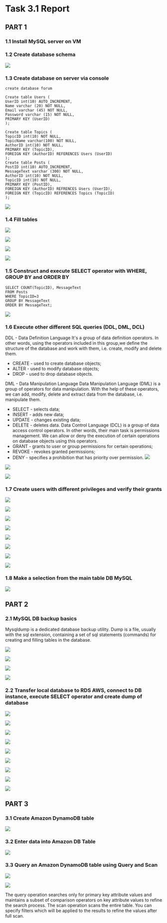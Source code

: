 # Task 3.1 Report
## PART 1
### 1.1 Install MySQL server on VM
### 1.2 Create database schema
![](Screenshots/Screen1.png)
### 1.3 Create database on server via console
`create database forum`

```
Create table Users (
UserID int(10) AUTO_INCREMENT,
Name varchar (20) NOT NULL,
Email varchar (45) NOT NULL,
Password varchar (15) NOT NULL,
PRIMARY KEY (UserID)
);

Create table Topics (
TopicID int(10) NOT NULL,
TopicName varchar(100) NOT NULL,
AuthorID int(10) NOT NULL,
PRIMARY KEY (TopicID),
FOREIGN KEY (AuthorID) REFERENCES Users (UserID)
);
Create table Posts (
PostID int(10) AUTO_INCREMENT,
MessageText varchar (300) NOT NULL,
AuthorID int(10) NOT NULL,
TopicID int(10) NOT NULL,
PRIMARY KEY (PostID),
FOREIGN KEY (AuthorID) REFRENCES Users (UserID),
FOREIGN KEY (TopicID) REFERENCES Topics (TopicID)
);
```
![](Screenshots/Screen2.png)
### 1.4 Fill tables
![](Screenshots/Screen3.png)

![](Screenshots/Screen4.png)

![](Screenshots/Screen5.png)

![](Screenshots/Screen6.png)
### 1.5 Construct and execute SELECT operator with WHERE, GROUP BY and ORDER BY
```
SELECT COUNT(TopicID), MessageText 
FROM Posts
WHERE TopicID=3
GROUP BY MessageText
ORDER BY MessageText;
```

![](Screenshots/Screen7.png)
### 1.6 Execute other different SQL queries (DDL, DML, DCL)
DDL - Data Definition Language
It's a group of data definition operators. In other words, using the operators included in this group,we define the structure of the database and work with them, i.e. create, modify and delete them.
* CREATE - used to create database objects;
* ALTER - used to modify database objects;
* DROP - used to drop database objects.

DML - Data Manipulation Language
Data Manipulation Language (DML) is a group of operators for data manipulation. With the help of these operators, we can add, modify, delete and extract data from the database, i.e. manipulate them.
* SELECT - selects data;
* INSERT - adds new data;
* UPDATE - changes existing data;
* DELETE - deletes data.
Data Control Language (DCL) is a group of data access control operators. In other words, their main task is permissions management. We can allow or deny the execution of certain operations on database objects using this operators.
* GRANT - grants to user or group permissions for certain operations;
* REVOKE - revokes granted permissions;
* DENY - specifies a prohibition that has priority over permission.
![](Screenshots/Screen8.png)

![](Screenshots/Screen9.png)

![](Screenshots/Screen10.png)
### 1.7 Create users with different privileges and verify their grants
![](Screenshots/Screen13.png) 

![](Screenshots/Screen14.png)

![](Screenshots/Screen15.png)

![](Screenshots/Screen16.png)

![](Screenshots/Screen17.png)

![](Screenshots/Screen18.png)

![](Screenshots/Screen19.png)

![](Screenshots/Screen20.png)
### 1.8 Make a selection from the main table DB MySQL
![](Screenshots/Screen21.png) 
## PART 2
### 2.1 MySQL DB backup basics
Mysqldump is a dedicated database backup utility. Dump is a file, usually with the sql extension, containing a set of sql statements (commands) for creating and filling tables in the database. 

![](Screenshots/Screen22.png)

![](Screenshots/Screen23.png)

![](Screenshots/Screen24.png)

![](Screenshots/Screen25.png)
### 2.2 Transfer local database to RDS AWS, connect to DB instance, execute SELECT operator and create dump of database
![](Screenshots/Screen37.png)

![](Screenshots/Screen38.png)

![](Screenshots/Screen26.png)

![](Screenshots/Screen27.png)

![](Screenshots/Screen28.png)

![](Screenshots/Screen29.png)

![](Screenshots/Screen30.png)

![](Screenshots/Screen31.png)

![](Screenshots/Screen32.png)
### 
## PART 3
### 3.1 Create Amazon DynamoDB table
![](Screenshots/Screen33.png)
### 3.2 Enter data into Amazon DB Table
![](Screenshots/Screen34.png)
### 3.3 Query an Amazon DynamoDB table using Query and Scan
![](Screenshots/Screen35.png)

![](Screenshots/Screen36.png)

The query operation searches only for primary key attribute values and maintains a subset of comparison operators on key attribute values to refine the search process.
The scan operation scans the entire table. You can specify filters which will be applied to the results to refine the values after full scan.

